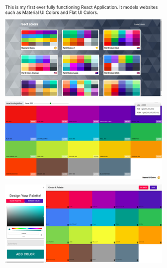 This is my first ever fully functioning React Application. It models websites such as Material UI Colors and Flat UI Colors.

![](public/colors-1.png)

![](public/colors-2.png)

![](public/colors-3.png)
